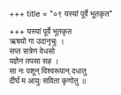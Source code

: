 +++
title = "०९ यस्यां पूर्वे भूतकृत"

+++
यस्यां पूर्वे भूतकृत  
ऋषयो गा उदानृचुः ।  
सप्त सत्रेण वेधसो  
यज्ञेन तपसा सह ।  
सा नः पशून् विश्वरूपान् दधातु  
दीर्घं म आयुः सविता कृणोतु ॥